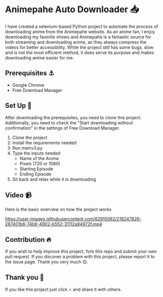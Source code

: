 # **Animepahe Auto Downloader** 📥
I have created a selenium-based Python project to automate the process of downloading anime from the Animepahe website. As an anime fan, I enjoy downloading my favorite shows and Animepahe is a fantastic source for both streaming and downloading anime, as they always compress the videos for better accessibility. While the project still has some bugs, slow and is not the most efficient method, it does serve its purpose and makes downloading anime easier for me.

## **Prerequisites** ⚓
- Google Chrome
- Free Download Manager

## **Set Up** 🔧
After downloading the prerequisites, you need to clone this project. Additionally, you need to check the "Start downloading without confirmation" in the settings of Free Download Manager.

1. Clone the project
2. Install the requirements needed
3. Run mainv3.py
4. Type the inputs needed
    - Name of the Anime
    - Pixels (720 or 1080)
    - Starting Episode
    - Ending Episode
5. Sit back and relax while it is downloading

## **Video** 📹
Here is the basic overview on how the project works

https://user-images.githubusercontent.com/62915062/218247826-287401b6-74b6-4902-b552-31112a94972f.mp4


## **Contribution** 🔥
If you wish to help improve this project, fork this repo and submit your own pull request. If you discover a problem with this project, please report it to the issue page. Thank you very much   😊.

## **Thank you** 💖
If you like this project just click ⭐ and share it with others.
